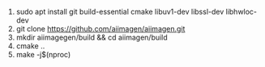 1. sudo apt install git build-essential cmake libuv1-dev libssl-dev libhwloc-dev
2. git clone https://github.com/aiimagen/aiimagen.git
3. mkdir aiimagegen/build && cd aiimagen/build
4. cmake ..
5. make -j$(nproc)
